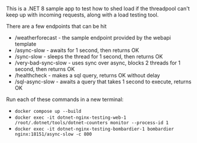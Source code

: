 This is a .NET 8 sample app to test how to shed load if the threadpool can't keep up with incoming requests, along with a load testing tool.

There are a few endpoints that can be hit
- /weatherforecast - the sample endpoint provided by the webapi template
- /async-slow - awaits for 1 second, then returns OK
- /sync-slow - sleeps the thread for 1 second, then returns OK
- /very-bad-sync-slow - uses sync over async, blocks 2 threads for 1 second, then returns OK
- /healthcheck - makes a sql query, returns OK without delay
- /sql-async-slow - awaits a query that takes 1 second to execute, returns OK

Run each of these commands in a new terminal:
- `docker compose up --build`
- `docker exec -it dotnet-nginx-testing-web-1 /root/.dotnet/tools/dotnet-counters monitor --process-id 1`
- `docker exec -it dotnet-nginx-testing-bombardier-1 bombardier nginx:18151/async-slow -c 800`
